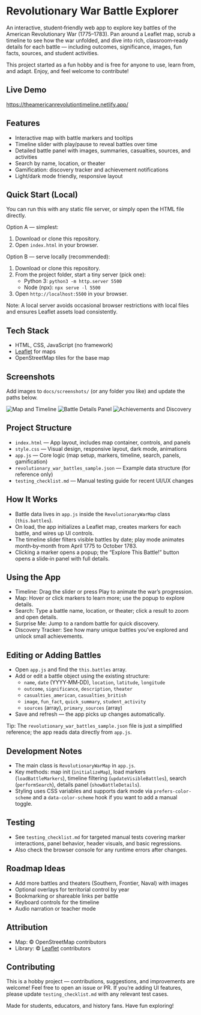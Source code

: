 # Revolutionary War Battle Explorer

An interactive, student‑friendly web app to explore key battles of the American Revolutionary War (1775–1783). Pan around a Leaflet map, scrub a timeline to see how the war unfolded, and dive into rich, classroom‑ready details for each battle — including outcomes, significance, images, fun facts, sources, and student activities.

This project started as a fun hobby and is free for anyone to use, learn from, and adapt. Enjoy, and feel welcome to contribute!

## Live Demo
https://theamericanrevolutiontimeline.netlify.app/

## Features
- Interactive map with battle markers and tooltips
- Timeline slider with play/pause to reveal battles over time
- Detailed battle panel with images, summaries, casualties, sources, and activities
- Search by name, location, or theater
- Gamification: discovery tracker and achievement notifications
- Light/dark mode friendly, responsive layout

## Quick Start (Local)
You can run this with any static file server, or simply open the HTML file directly.

Option A — simplest:
1. Download or clone this repository.
2. Open `index.html` in your browser.

Option B — serve locally (recommended):
1. Download or clone this repository.
2. From the project folder, start a tiny server (pick one):
   - Python 3: `python3 -m http.server 5500`
   - Node (npx): `npx serve -l 5500`
3. Open `http://localhost:5500` in your browser.

Note: A local server avoids occasional browser restrictions with local files and ensures Leaflet assets load consistently.

## Tech Stack
- HTML, CSS, JavaScript (no framework)
- [Leaflet](https://leafletjs.com/) for maps
- OpenStreetMap tiles for the base map

## Screenshots
Add images to `docs/screenshots/` (or any folder you like) and update the paths below.

![Map and Timeline](docs/screenshots/map-timeline.png)
![Battle Details Panel](docs/screenshots/battle-details.png)
![Achievements and Discovery](docs/screenshots/achievements.png)

## Project Structure
- `index.html` — App layout, includes map container, controls, and panels
- `style.css` — Visual design, responsive layout, dark mode, animations
- `app.js` — Core logic (map setup, markers, timeline, search, panels, gamification)
- `revolutionary_war_battles_sample.json` — Example data structure (for reference only)
- `testing_checklist.md` — Manual testing guide for recent UI/UX changes

## How It Works
- Battle data lives in `app.js` inside the `RevolutionaryWarMap` class (`this.battles`).
- On load, the app initializes a Leaflet map, creates markers for each battle, and wires up UI controls.
- The timeline slider filters visible battles by date; play mode animates month‑by‑month from April 1775 to October 1783.
- Clicking a marker opens a popup; the “Explore This Battle!” button opens a slide‑in panel with full details.

## Using the App
- Timeline: Drag the slider or press Play to animate the war’s progression.
- Map: Hover or click markers to learn more; use the popup to explore details.
- Search: Type a battle name, location, or theater; click a result to zoom and open details.
- Surprise Me: Jump to a random battle for quick discovery.
- Discovery Tracker: See how many unique battles you’ve explored and unlock small achievements.

## Editing or Adding Battles
- Open `app.js` and find the `this.battles` array.
- Add or edit a battle object using the existing structure:
  - `name`, `date` (YYYY‑MM‑DD), `location`, `latitude`, `longitude`
  - `outcome`, `significance`, `description`, `theater`
  - `casualties_american`, `casualties_british`
  - `image`, `fun_fact`, `quick_summary`, `student_activity`
  - `sources` (array), `primary_sources` (array)
- Save and refresh — the app picks up changes automatically.

Tip: The `revolutionary_war_battles_sample.json` file is just a simplified reference; the app reads data directly from `app.js`.

## Development Notes
- The main class is `RevolutionaryWarMap` in `app.js`.
- Key methods: map init (`initializeMap`), load markers (`loadBattleMarkers`), timeline filtering (`updateVisibleBattles`), search (`performSearch`), details panel (`showBattleDetails`).
- Styling uses CSS variables and supports dark mode via `prefers-color-scheme` and a `data-color-scheme` hook if you want to add a manual toggle.

## Testing
- See `testing_checklist.md` for targeted manual tests covering marker interactions, panel behavior, header visuals, and basic regressions.
- Also check the browser console for any runtime errors after changes.

## Roadmap Ideas
- Add more battles and theaters (Southern, Frontier, Naval) with images
- Optional overlays for territorial control by year
- Bookmarking or shareable links per battle
- Keyboard controls for the timeline
- Audio narration or teacher mode

## Attribution
- Map: © OpenStreetMap contributors
- Library: © [Leaflet](https://leafletjs.com/) contributors

## Contributing
This is a hobby project — contributions, suggestions, and improvements are welcome! Feel free to open an issue or PR. If you’re adding UI features, please update `testing_checklist.md` with any relevant test cases.

 

Made for students, educators, and history fans. Have fun exploring!
